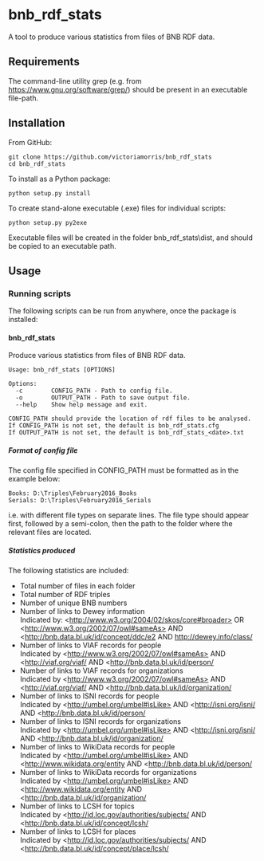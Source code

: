 # bnb_rdf_stats
A tool to produce various statistics from files of BNB RDF data.

## Requirements

The command-line utility grep (e.g. from https://www.gnu.org/software/grep/) should be present in an executable file-path.

## Installation

From GitHub:

    git clone https://github.com/victoriamorris/bnb_rdf_stats
    cd bnb_rdf_stats

To install as a Python package:

    python setup.py install
    
To create stand-alone executable (.exe) files for individual scripts:

    python setup.py py2exe
    
Executable files will be created in the folder bnb_rdf_stats\dist, and should be copied to an executable path.

## Usage

### Running scripts

The following scripts can be run from anywhere, once the package is installed:

#### bnb_rdf_stats

Produce various statistics from files of BNB RDF data.
    
    Usage: bnb_rdf_stats [OPTIONS]

    Options:
      -c        CONFIG_PATH - Path to config file.
      -o        OUTPUT_PATH - Path to save output file.
      --help    Show help message and exit.
    
    CONFIG_PATH should provide the location of rdf files to be analysed.
    If CONFIG_PATH is not set, the default is bnb_rdf_stats.cfg
    If OUTPUT_PATH is not set, the default is bnb_rdf_stats_<date>.txt

##### Format of config file
The config file specified in CONFIG_PATH must be formatted as in the example below:

    Books: D:\Triples\February2016_Books
    Serials: D:\Triples\February2016_Serials

i.e. with different file types on separate lines. The file type should appear first, followed by a semi-colon, then the path to the folder where the relevant files are located.

##### Statistics produced
The following statistics are included:

  * Total number of files in each folder
  * Total number of RDF triples
  * Number of unique BNB numbers
  * Number of links to Dewey information  
    Indicated by:
      \<http://www.w3.org/2004/02/skos/core#broader> OR \<http://www.w3.org/2002/07/owl#sameAs>
      AND \<http://bnb.data.bl.uk/id/concept/ddc/e2 AND http://dewey.info/class/
  * Number of links to VIAF records for people  
    Indicated by \<http://www.w3.org/2002/07/owl#sameAs> AND \<http://viaf.org/viaf/ AND \<http://bnb.data.bl.uk/id/person/
  * Number of links to VIAF records for organizations  
    Indicated by \<http://www.w3.org/2002/07/owl#sameAs> AND \<http://viaf.org/viaf/ AND \<http://bnb.data.bl.uk/id/organization/
  * Number of links to ISNI records for people  
    Indicated by \<http://umbel.org/umbel#isLike> AND \<http://isni.org/isni/ AND \<http://bnb.data.bl.uk/id/person/
  * Number of links to ISNI records for organizations  
    Indicated by \<http://umbel.org/umbel#isLike> AND \<http://isni.org/isni/ AND \<http://bnb.data.bl.uk/id/organization/
  * Number of links to WikiData records for people  
    Indicated by \<http://umbel.org/umbel#isLike> AND \<http://www.wikidata.org/entity AND \<http://bnb.data.bl.uk/id/person/
  * Number of links to WikiData records for organizations  
    Indicated by \<http://umbel.org/umbel#isLike> AND \<http://www.wikidata.org/entity AND \<http://bnb.data.bl.uk/id/organization/
  * Number of links to LCSH for topics  
    Indicated by \<http://id.loc.gov/authorities/subjects/ AND \<http://bnb.data.bl.uk/id/concept/lcsh/
  * Number of links to LCSH for places  
    Indicated by \<http://id.loc.gov/authorities/subjects/ AND \<http://bnb.data.bl.uk/id/concept/place/lcsh/
